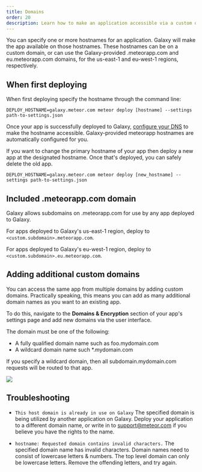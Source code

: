 ```yaml
---
title: Domains
order: 20
description: Learn how to make an application accessible via a custom domain name
---
```


You can specify one or more hostnames for an application. Galaxy will make the app available on those hostnames. These hostnames can be on a custom domain, or can use the Galaxy-provided .meteorapp.com and eu.meteorapp.com domains, for the us-east-1 and eu-west-1 regions, respectively.

<h2 id="command-line">When first deploying</h2>

When first deploying specify the hostname through the command line:

`DEPLOY_HOSTNAME=galaxy.meteor.com meteor deploy [hostname] --settings path-to-settings.json`

Once your app is successfully deployed to Galaxy, [configure your DNS](/dns.html) to make the hostname accessible. Galaxy-provided meteorapp hostnames are automatically configured for you.

If you want to change the primary hostname of your app then deploy a new app at the designated hostname. Once that's deployed, you can safely delete the old app.

`DEPLOY_HOSTNAME=galaxy.meteor.com meteor deploy [new_hostname] --settings path-to-settings.json`

<h2 id="meteorapp-subdomain">Included .meteorapp.com domain</h2>

Galaxy allows subdomains on .meteorapp.com for use by any app deployed to Galaxy.

For apps deployed to Galaxy's us-east-1 region, deploy to `<custom.subdomain>.meteorapp.com`.

For apps deployed to Galaxy's eu-west-1 region, deploy to `<custom.subdomain>.eu.meteorapp.com`.

<h2 id="add-domain">Adding additional custom domains</h2>

You can access the same app from multiple domains by adding custom domains. Practically speaking, this means you can add as many additional domain names as you want to an existing app.

To do this, navigate to the **Domains & Encryption** section of your app's settings page and add new domains via the user interface.

The domain must be one of the following:
* A fully qualified domain name such as foo.mydomain.com
* A wildcard domain name such *.mydomain.com

If you specify a wildcard domain, then all subdomain.mydomain.com requests will be routed to that app.

<img src="/images/view-custom-domains.png"/>

<h2 id="troubleshooting">Troubleshooting</h2>

- `This host domain is already in use on Galaxy` The specified domain is being utilized by another application on Galaxy. Deploy your application to a different domain name, or write in to <a href="mailto:support@meteor.com">support@meteor.com</a> if you believe you have the rights to the name.

- `hostname: Requested domain contains invalid characters.` The specified domain name has invalid characters. Domain names need to consist of lowercase letters & numbers. The top level domain can only be lowercase letters. Remove the offending letters, and try again.
